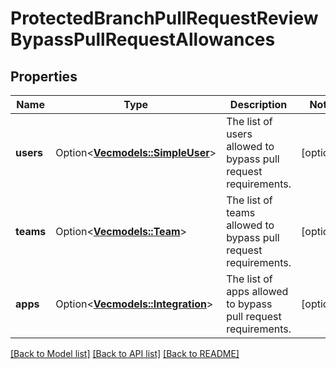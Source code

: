 # ProtectedBranchPullRequestReviewBypassPullRequestAllowances

## Properties

Name | Type | Description | Notes
------------ | ------------- | ------------- | -------------
**users** | Option<[**Vec<models::SimpleUser>**](simple-user.md)> | The list of users allowed to bypass pull request requirements. | [optional]
**teams** | Option<[**Vec<models::Team>**](team.md)> | The list of teams allowed to bypass pull request requirements. | [optional]
**apps** | Option<[**Vec<models::Integration>**](integration.md)> | The list of apps allowed to bypass pull request requirements. | [optional]

[[Back to Model list]](../README.md#documentation-for-models) [[Back to API list]](../README.md#documentation-for-api-endpoints) [[Back to README]](../README.md)


